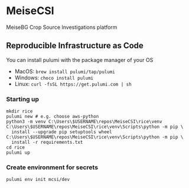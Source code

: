 # MeiseCSI
MeiseBG Crop Source Investigations platform

## Reproducible Infrastructure as Code

You can install pulumi with the package manager of your OS
 - MacOS: `brew install pulumi/tap/pulumi`
 - Windows: `choco install pulumi`
 - Linux: `curl -fsSL https://get.pulumi.com | sh`

### Starting up

    mkdir rice
    pulumi new # e.g. choose aws-python
    python3 -m venv C:\Users\$USERNAME\repos\MeiseCSI\rice\venv
    C:\Users\$USERNAME\repos\MeiseCSI\rice\venv\Scripts\python -m pip \
      install --upgrade pip setuptools wheel
    C:\Users\$USERNAME\repos\MeiseCSI\rice\venv\Scripts\python -m pip \
      install -r requirements.txt
    cd rice
    pulumi up

### Create environment for secrets

    pulumi env init mcsi/dev
    
